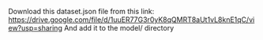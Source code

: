 Download this dataset.json file from this link: https://drive.google.com/file/d/1uuER77G3r0yK8qQMRT8aUt1vL8knE1qC/view?usp=sharing
And add it to the model/ directory
